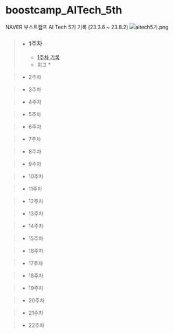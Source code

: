 # boostcamp_AITech_5th
NAVER 부스트캠프 AI Tech 5기 기록 (23.3.6 ~ 23.8.2)
![aitech5기.png](aitech5%EA%B8%B0.png)


> * ### 1주차
>   * [1주차 기록](/주차별정리/1주차/note.md)
>   * 회고
>     * 




> * 2주차



> * 3주차



> * 4주차



> * 5주차



> * 6주차



> * 7주차



> * 8주차



> * 9주차



> * 10주차



> * 11주차



> * 12주차



> * 13주차



> * 14주차



> * 15주차



> * 16주차



> * 17주차



> * 18주차




> * 19주차



> * 20주차



> * 21주차



> * 22주차


